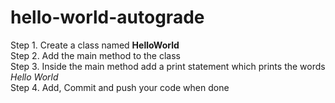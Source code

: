 # hello-world-autograde

Step 1. Create a class named **HelloWorld**  
Step 2. Add the main method to the class  
Step 3. Inside the main method add a print statement which prints the words *Hello World*  
Step 4. Add, Commit and push your code when done  
